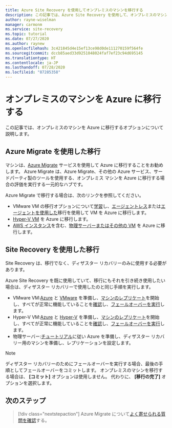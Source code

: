 ```yaml
---
title: Azure Site Recovery を使用してオンプレミスのマシンを移行する
description: この記事では、Azure Site Recovery を使用して、オンプレミスのマシンを Azure に移行する方法について説明します。
author: rayne-wiselman
manager: carmonm
ms.service: site-recovery
ms.topic: tutorial
ms.date: 07/27/2020
ms.author: raynew
ms.openlocfilehash: 3c421845d4e15ef13ce98d0de111270159f564fe
ms.sourcegitcommit: dccb85aed33d9251048024faf7ef23c94d695145
ms.translationtype: HT
ms.contentlocale: ja-JP
ms.lasthandoff: 07/28/2020
ms.locfileid: "87285358"
---
```

# <a name="migrate-on-premises-machines-to-azure"></a>オンプレミスのマシンを Azure に移行する

この記事では、オンプレミスのマシンを Azure に移行するオプションについて説明します。 

## <a name="migrate-with-azure-migrate"></a>Azure Migrate を使用した移行

マシンは、[Azure Migrate](../migrate/migrate-services-overview.md) サービスを使用して Azure に移行することをお勧めします。 Azure Migrate は、Azure Migrate、その他の Azure サービス、サードパーティ製のツールを使用する、オンプレミス マシンを Azure に移行する場合の評価を実行する一元的なハブです。

Azure Migrate で移行する場合は、次のリンクを参照してください。

- VMware VM の移行オプションについて[学習](../migrate/server-migrate-overview.md)し、[エージェントレス](../migrate/tutorial-migrate-vmware.md)または[エージェントを使用した](../migrate/tutorial-migrate-vmware-agent.md)移行を使用して VM を Azure に移行します。
- [Hyper-V VM](../migrate/tutorial-migrate-hyper-v.md) を Azure に移行します。
- [AWS インスタンス](../migrate/tutorial-migrate-aws-virtual-machines.md)を含む、[物理サーバーまたはその他の VM](../migrate/tutorial-migrate-physical-virtual-machines.md) を Azure に移行します。

## <a name="migrate-with-site-recovery"></a>Site Recovery を使用した移行
Site Recovery は、移行でなく、ディザスター リカバリーのみに使用する必要があります。

Azure Site Recovery を既に使用していて、移行にもそれを引き続き使用したい場合は、ディザスター リカバリーで使用したのと同じ手順を実行します。

- VMware VM:[Azure](tutorial-prepare-azure.md) と [VMware](vmware-azure-tutorial-prepare-on-premises.md) を準備し、[マシンのレプリケート](vmware-azure-tutorial.md)を開始し、すべてが正常に機能していることを[確認](tutorial-dr-drill-azure.md)し、[フェールオーバーを実行](vmware-azure-tutorial-failover-failback.md)します。
- Hyper-V VM:[Azure](tutorial-prepare-azure-for-hyperv.md) と [Hyper-V](hyper-v-prepare-on-premises-tutorial.md) を準備し、[マシンのレプリケート](hyper-v-azure-tutorial.md)を開始し、すべてが正常に機能していることを[確認](tutorial-dr-drill-azure.md)し、[フェールオーバーを実行](hyper-v-azure-failover-failback-tutorial.md)します。
- 物理サーバー:[チュートリアル](physical-azure-disaster-recovery.md)に従い Azure を準備し、ディザスター リカバリー用のマシンを準備し、レプリケーションを設定します。

> [!NOTE]
> ディザスター リカバリーのためにフェールオーバーを実行する場合、最後の手順としてフェールオーバーをコミットします。 オンプレミスのマシンを移行する場合は、 **[コミット]** オプションは使用しません。 代わりに、 **[移行の完了]** オプションを選択します。 

## <a name="next-steps"></a>次のステップ

> [!div class="nextstepaction"]
> Azure Migrate について[よく寄せられる質問を確認](../migrate/resources-faq.md)する。

  
